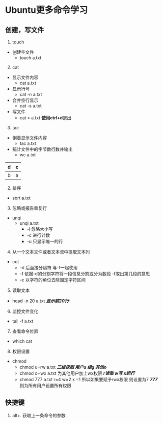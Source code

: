 # Ubuntu更多命令学习
## 创建，写文件
1. touch
* 创建空文件 
  * touch a.txt 
2. cat
* 显示文件内容
  * cat a.txt
* 显示行号
  * cat -n a.txt
* 合并空行显示
  * cat -s a.txt
* 写文件
  * cat > a.txt  **使用ctrl+d**退出
3. tac
* 倒着显示文件内容
  * tac a.txt
* 统计文件中的字节数行数并输出
  * wc a.txt

| d | c |
|---|---|
| b | a |

2. 排序
* sort a.txt
3. 忽略或报告重复行
* unqi
  * unqi a.txt
    * -i 忽略大小写
    * -c 进行计数
    * -u 只显示唯一的行
4. 从一个文本文件或者文本流中提取文本列
* cut
  * -d 后面接分隔符 与-f一起使用
  * -f 依据-d的分割字符将一段信息分割或分为数段 -f取出第几段的意思
  * -c 以字符的单位去除固定字符区间
5. 读取文本
* head -n 20 a.txt ***显示前20行***
6. 监控文件变化
* tall -f a.txt
7. 查看命令位置
* which cat
8. 权限设置
* chmod
    * chmod u=rw a.txt ***三组权限  用户u 组g 其他o***
    * chmod o+wx a.txt 为其他用户加上wx权限 ***r读取 w写 x运行***
    * chmod 777 a.txt r=4 w=2 x =1  所以如果要赋予rwx权限 则设置为7 ***777*** 则为所有用户设置所有权限
## 快捷键
1. alt+. 获取上一条命令的参数
